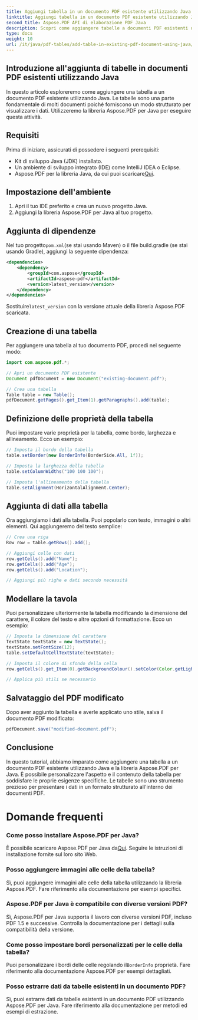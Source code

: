 ```yaml
---
title: Aggiungi tabella in un documento PDF esistente utilizzando Java
linktitle: Aggiungi tabella in un documento PDF esistente utilizzando Java
second_title: Aspose.PDF API di elaborazione PDF Java
description: Scopri come aggiungere tabelle a documenti PDF esistenti utilizzando Java e Aspose.PDF per Java. Guida passo passo con esempi di codice.
type: docs
weight: 10
url: /it/java/pdf-tables/add-table-in-existing-pdf-document-using-java/
---
```


## Introduzione all'aggiunta di tabelle in documenti PDF esistenti utilizzando Java

In questo articolo esploreremo come aggiungere una tabella a un documento PDF esistente utilizzando Java. Le tabelle sono una parte fondamentale di molti documenti poiché forniscono un modo strutturato per visualizzare i dati. Utilizzeremo la libreria Aspose.PDF per Java per eseguire questa attività.

## Requisiti

Prima di iniziare, assicurati di possedere i seguenti prerequisiti:

- Kit di sviluppo Java (JDK) installato.
- Un ambiente di sviluppo integrato (IDE) come IntelliJ IDEA o Eclipse.
-  Aspose.PDF per la libreria Java, da cui puoi scaricare[Qui](https://releases.aspose.com/pdf/java/).

## Impostazione dell'ambiente

1. Apri il tuo IDE preferito e crea un nuovo progetto Java.
2. Aggiungi la libreria Aspose.PDF per Java al tuo progetto.

## Aggiunta di dipendenze

 Nel tuo progetto`pom.xml`(se stai usando Maven) o il file build.gradle (se stai usando Gradle), aggiungi la seguente dipendenza:

```xml
<dependencies>
    <dependency>
        <groupId>com.aspose</groupId>
        <artifactId>aspose-pdf</artifactId>
        <version>latest_version</version>
    </dependency>
</dependencies>
```

 Sostituire`latest_version` con la versione attuale della libreria Aspose.PDF scaricata.

## Creazione di una tabella

Per aggiungere una tabella al tuo documento PDF, procedi nel seguente modo:

```java
import com.aspose.pdf.*;

// Apri un documento PDF esistente
Document pdfDocument = new Document("existing-document.pdf");

// Crea una tabella
Table table = new Table();
pdfDocument.getPages().get_Item(1).getParagraphs().add(table);
```

## Definizione delle proprietà della tabella

Puoi impostare varie proprietà per la tabella, come bordo, larghezza e allineamento. Ecco un esempio:

```java
// Imposta il bordo della tabella
table.setBorder(new BorderInfo(BorderSide.All, 1f));

// Imposta la larghezza della tabella
table.setColumnWidths("100 100 100");

// Imposta l'allineamento della tabella
table.setAlignment(HorizontalAlignment.Center);
```

## Aggiunta di dati alla tabella

Ora aggiungiamo i dati alla tabella. Puoi popolarlo con testo, immagini o altri elementi. Qui aggiungeremo del testo semplice:

```java
// Crea una riga
Row row = table.getRows().add();

// Aggiungi celle con dati
row.getCells().add("Name");
row.getCells().add("Age");
row.getCells().add("Location");

// Aggiungi più righe e dati secondo necessità
```

## Modellare la tavola

Puoi personalizzare ulteriormente la tabella modificando la dimensione del carattere, il colore del testo e altre opzioni di formattazione. Ecco un esempio:

```java
// Imposta la dimensione del carattere
TextState textState = new TextState();
textState.setFontSize(12);
table.setDefaultCellTextState(textState);

// Imposta il colore di sfondo della cella
row.getCells().get_Item(0).getBackgroundColour().setColor(Color.getLightGray());

// Applica più stili se necessario
```

## Salvataggio del PDF modificato

Dopo aver aggiunto la tabella e averle applicato uno stile, salva il documento PDF modificato:

```java
pdfDocument.save("modified-document.pdf");
```

## Conclusione

In questo tutorial, abbiamo imparato come aggiungere una tabella a un documento PDF esistente utilizzando Java e la libreria Aspose.PDF per Java. È possibile personalizzare l'aspetto e il contenuto della tabella per soddisfare le proprie esigenze specifiche. Le tabelle sono uno strumento prezioso per presentare i dati in un formato strutturato all'interno dei documenti PDF.

# Domande frequenti

### Come posso installare Aspose.PDF per Java?

 È possibile scaricare Aspose.PDF per Java da[Qui](https://releases.aspose.com/pdf/java/). Seguire le istruzioni di installazione fornite sul loro sito Web.

### Posso aggiungere immagini alle celle della tabella?

Sì, puoi aggiungere immagini alle celle della tabella utilizzando la libreria Aspose.PDF. Fare riferimento alla documentazione per esempi specifici.

### Aspose.PDF per Java è compatibile con diverse versioni PDF?

Sì, Aspose.PDF per Java supporta il lavoro con diverse versioni PDF, incluso PDF 1.5 e successive. Controlla la documentazione per i dettagli sulla compatibilità della versione.

### Come posso impostare bordi personalizzati per le celle della tabella?

 Puoi personalizzare i bordi delle celle regolando il`BorderInfo` proprietà. Fare riferimento alla documentazione Aspose.PDF per esempi dettagliati.

### Posso estrarre dati da tabelle esistenti in un documento PDF?

Sì, puoi estrarre dati da tabelle esistenti in un documento PDF utilizzando Aspose.PDF per Java. Fare riferimento alla documentazione per metodi ed esempi di estrazione.